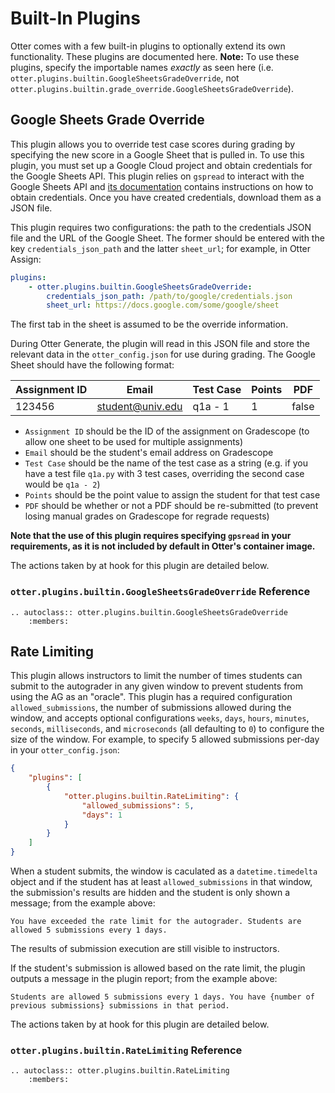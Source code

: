 # Built-In Plugins

Otter comes with a few built-in plugins to optionally extend its own functionality. These plugins are documented here. **Note:** To use these plugins, specify the importable names _exactly_ as seen here (i.e. `otter.plugins.builtin.GoogleSheetsGradeOverride`, not `otter.plugins.builtin.grade_override.GoogleSheetsGradeOverride`).

## Google Sheets Grade Override

This plugin allows you to override test case scores during grading by specifying the new score in a Google Sheet that is pulled in. To use this plugin, you must set up a Google Cloud project and obtain credentials for the Google Sheets API. This plugin relies on `gspread` to interact with the Google Sheets API and [its documentation](https://gspread.readthedocs.io/en/latest/) contains instructions on how to obtain credentials. Once you have created credentials, download them as a JSON file.

This plugin requires two configurations: the path to the credentials JSON file and the URL of the Google Sheet. The former should be entered with the key `credentials_json_path` and the latter `sheet_url`; for example, in Otter Assign:

```yaml
plugins:
    - otter.plugins.builtin.GoogleSheetsGradeOverride:
        credentials_json_path: /path/to/google/credentials.json
        sheet_url: https://docs.google.com/some/google/sheet
```

The first tab in the sheet is assumed to be the override information.

During Otter Generate, the plugin will read in this JSON file and store the relevant data in the `otter_config.json` for use during grading. The Google Sheet should have the following format:

| Assignment ID | Email            | Test Case | Points | PDF          |
|---------------|------------------|-----------|--------|--------------|
| 123456        | student@univ.edu | q1a - 1   | 1      | false        |

* `Assignment ID` should be the ID of the assignment on Gradescope (to allow one sheet to be used for multiple assignments)
* `Email` should be the student's email address on Gradescope
* `Test Case` should be the name of the test case as a string (e.g. if you have a test file `q1a.py` with 3 test cases, overriding the second case would be `q1a - 2`)
* `Points` should be the point value to assign the student for that test case
* `PDF` should be whether or not a PDF should be re-submitted (to prevent losing manual grades on Gradescope for regrade requests)

**Note that the use of this plugin requires specifying `gpsread` in your requirements, as it is not included by default in Otter's container image.**

The actions taken by at hook for this plugin are detailed below.

### `otter.plugins.builtin.GoogleSheetsGradeOverride` Reference

```eval_rst
.. autoclass:: otter.plugins.builtin.GoogleSheetsGradeOverride
    :members:
```

## Rate Limiting

This plugin allows instructors to limit the number of times students can submit to the autograder in any given window to prevent students from using the AG as an "oracle". This plugin has a required configuration `allowed_submissions`, the number of submissions allowed during the window, and accepts optional configurations `weeks`, `days`, `hours`, `minutes`, `seconds`, `milliseconds`, and `microseconds` (all defaulting to `0`) to configure the size of the window. For example, to specify 5 allowed submissions per-day in your `otter_config.json`:

```json
{
    "plugins": [
        {
            "otter.plugins.builtin.RateLimiting": {
                "allowed_submissions": 5,
                "days": 1
            }
        }
    ]
}
```

When a student submits, the window is caculated as a `datetime.timedelta` object and if the student has at least `allowed_submissions` in that window, the submission's results are hidden and the student is only shown a message; from the example above:

```
You have exceeded the rate limit for the autograder. Students are allowed 5 submissions every 1 days.
```

The results of submission execution are still visible to instructors.

If the student's submission is allowed based on the rate limit, the plugin outputs a message in the plugin report; from the example above:

```
Students are allowed 5 submissions every 1 days. You have {number of previous submissions} submissions in that period.
```

The actions taken by at hook for this plugin are detailed below.

### `otter.plugins.builtin.RateLimiting` Reference

```eval_rst
.. autoclass:: otter.plugins.builtin.RateLimiting
    :members:
```
